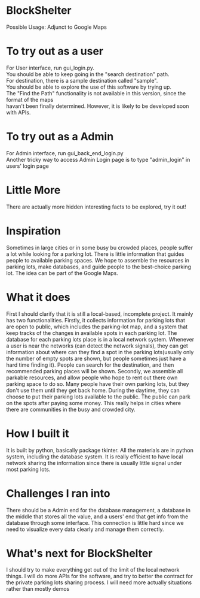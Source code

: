 # BlockShelter    
       
Possible Usage: Adjunct to Google Maps     
      
# To try out as a user    
For User interface, run gui_login.py.      
You should be able to keep going in the "search destination" path.    
For destination, there is a sample destination called "sample".     
You should be able to explore the use of this software by trying up.   
The "Find the Path" functionality is not available in this version, since the format of the maps    
havan't been finally determined. However, it is likely to be developed soon with APIs.    
        
# To try out as a Admin    
For Admin interface, run gui_back_end_login.py   
Another tricky way to access Admin Login page is to type "admin_login" in users' login page   
      
# Little More
There are actually more hidden interesting facts to be explored, try it out!     
       
# Inspiration
Sometimes in large cities or in some busy bu crowded places, people suffer a lot while looking for a parking lot. There is little information that guides people to available parking spaces. We hope to assemble the resources in parking lots, make databases, and guide people to the best-choice parking lot. The idea can be part of the Google Maps.

# What it does
First I should clarify that it is still a local-based, incomplete project. It mainly has two functionalities. Firstly, it collects information for parking lots that are open to public, which includes the parking-lot map, and a system that keep tracks of the changes in available spots in each parking lot. The database for each parking lots place is in a local network system. Whenever a user is near the networks (can detect the network signals), they can get information about where can they find a spot in the parking lots(usually only the number of empty spots are shown, but people sometimes just have a hard time finding it). People can search for the destination, and then recommended parking places will be shown. Secondly, we assemble all parkable resources, and allow people who hope to rent out there own parking space to do so. Many people have their own parking lots, but they don't use them until they get back home. During the daytime, they can choose to put their parking lots available to the public. The public can park on the spots after paying some money. This really helps in cities where there are communities in the busy and crowded city.

# How I built it
It is built by python, basically package tkinter. All the materials are in python system, including the database system. It is really efficient to have local network sharing the information since there is usually little signal under most parking lots.

# Challenges I ran into
There should be a Admin end for the database management, a database in the middle that stores all the value, and a users' end that get info from the database through some interface. This connection is little hard since we need to visualize every data clearly and manage them correctly.

# What's next for BlockShelter
I should try to make everything get out of the limit of the local network things. I will do more APIs for the software, and try to better the contract for the private parking lots sharing process. I will need more actually situations rather than mostly demos

